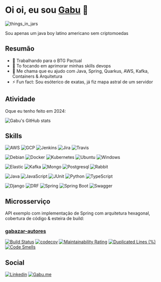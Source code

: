 # Oi oi, eu sou [Gabu](https://github.com/gabumoreira) 👋

![things_in_jars](https://user-images.githubusercontent.com/9539009/150700134-e7f56b3b-5919-4091-9993-df14c4d6ee53.jpeg)

Sou apenas um java boy latino americano sem criptomoedas

## Resumão

- 🔭 Trabalhando para o BTG Pactual 
- 🌱 To focando em aprimorar minhas skills devops
- 💬 Me chama que eu ajudo com Java, Spring, Quarkus, AWS, Kafka, Containers & Arquitetura
- ⚡ Fun fact: Sou esóterico de exatas, já fiz mapa astral de um servidor

## Atividade 

Oque eu tenho feito em 2024:

![Gabu's GitHub stats](https://github-readme-stats.vercel.app/api?username=gabumoreira&show_icons=true&theme=darcula)

## Skills

![AWS](https://img.shields.io/badge/Amazon_AWS-FF9900?style=for-the-badge&logo=amazonaws&logoColor=white)
![GCP](https://img.shields.io/badge/Google_Cloud-4285F4?style=for-the-badge&logo=google-cloud&logoColor=white)
![Jenkins](https://img.shields.io/badge/Jenkins-D24939?style=for-the-badge&logo=Jenkins&logoColor=white)
![Jira](https://img.shields.io/badge/Jira-0052CC?style=for-the-badge&logo=Jira&logoColor=white)
![Travis](https://img.shields.io/badge/travis_CI-3EAAAF?style=for-the-badge&logo=travisci&logoColor=white)

![Debian](https://img.shields.io/badge/Debian-A81D33?style=for-the-badge&logo=debian&logoColor=white)
![Docker](https://img.shields.io/badge/Docker-2CA5E0?style=for-the-badge&logo=docker&logoColor=white)
![Kubernetes](https://img.shields.io/badge/kubernetes-326ce5.svg?&style=for-the-badge&logo=kubernetes&logoColor=white)
![Ubuntu](https://img.shields.io/badge/Ubuntu-E95420?style=for-the-badge&logo=ubuntu&logoColor=white)
![Windows](https://img.shields.io/badge/Windows-0078D6?style=for-the-badge&logo=windows&logoColor=white)

![Elastic](https://img.shields.io/badge/Elastic-005571?style=for-the-badge&logo=elasticsearch&logoColor=white)
![Kafka](https://img.shields.io/badge/Kafka-231F20?style=for-the-badge&logo=apache-kafka&logoColor=white)
![Mongo](https://img.shields.io/badge/MongoDB-4EA94B?style=for-the-badge&logo=mongodb&logoColor=white)
![Postgresql](https://img.shields.io/badge/PostgreSQL-316192?style=for-the-badge&logo=postgresql&logoColor=white)
![Rabbit](https://img.shields.io/badge/rabbitmq-%23FF6600.svg?&style=for-the-badge&logo=rabbitmq&logoColor=white)

![Java](https://img.shields.io/badge/Java-D00000?style=for-the-badge&logo=java&logoColor=white)
![JavaScript](https://img.shields.io/badge/JavaScript-323330?style=for-the-badge&logo=javascript&logoColor=F7DF1E)
![JUnit](https://img.shields.io/badge/Junit5-25A162?style=for-the-badge&logo=junit5&logoColor=white)
![Python](https://img.shields.io/badge/Python-FFD43B?style=for-the-badge&logo=python&logoColor=darkgreen)
![TypeScript](https://img.shields.io/badge/TypeScript-007ACC?style=for-the-badge&logo=typescript&logoColor=white)

![Django](https://img.shields.io/badge/Django-092E20?style=for-the-badge&logo=django&logoColor=green)
![DRF](https://img.shields.io/badge/django%20rest-ff1709?style=for-the-badge&logo=django&logoColor=white)
![Spring](https://img.shields.io/badge/Spring-6DB33F?style=for-the-badge&logo=spring&logoColor=white)
![Spring Boot](https://img.shields.io/badge/Spring_Boot-F2F4F9?style=for-the-badge&logo=spring-boot)
![Swagger](https://img.shields.io/badge/Swagger-85EA2D?style=for-the-badge&logo=Swagger&logoColor=white)

## Microsserviço

API exemplo com implementação de Spring com arquitetura hexagonal, cobertura de código & esteira de build:

### [gabazar-autores](https://github.com/gabazar/gabazar-autores)

[![Build Status](https://app.travis-ci.com/gabazar/gabazar-autores.svg?branch=main)](https://app.travis-ci.com/gabazar/gabazar-autores) 
[![codecov](https://codecov.io/gh/gabazar/gabazar-autores/branch/main/graph/badge.svg?token=JOIUBJXYJ9)](https://codecov.io/gh/gabazar/gabazar-autores) 
[![Maintainability Rating](https://sonarcloud.io/api/project_badges/measure?project=gabazar_gabazar-autores&metric=sqale_rating)](https://sonarcloud.io/summary/new_code?id=gabazar_gabazar-autores)
[![Duplicated Lines (%)](https://sonarcloud.io/api/project_badges/measure?project=gabazar_gabazar-autores&metric=duplicated_lines_density)](https://sonarcloud.io/summary/new_code?id=gabazar_gabazar-autores) 
[![Code Smells](https://sonarcloud.io/api/project_badges/measure?project=gabazar_gabazar-autores&metric=code_smells)](https://sonarcloud.io/summary/new_code?id=gabazar_gabazar-autores)

## Social
[![Linkedin](https://img.shields.io/badge/LinkedIn-0077B5?style=for-the-badge&logo=linkedin&logoColor=white)](https://www.linkedin.com/in/joaogmrodrigues/)
[![Gabu.me](https://img.shields.io/badge/Gabu-204742?style=for-the-badge&logo=rss&logoColor=white)](https://gabu.me/)


<!--
**gabumoreira/gabumoreira** is a ✨ _special_ ✨ repository because its `README.md` (this file) appears on your GitHub profile.

Here are some ideas to get you started:

- 🔭 I’m currently working on ...
- 🌱 I’m currently learning ...
- 👯 I’m looking to collaborate on ...
- 🤔 I’m looking for help with ...
- 💬 Ask me about ...
- 📫 How to reach me: ...
- 😄 Pronouns: ...
- ⚡ Fun fact: ...
-->
